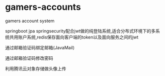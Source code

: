 # gamers-accounts
gamers account system

springboot jpa springsecurity配合jwt做的纯登陆系统,适合分布式环境下的多系统共用账户系统,redis保存面向客户端的token以及面向服务之间的jwt

通过邮箱验证码绑定邮箱(JavaMail)

通过邮箱验证码修改密码

利用腾讯云对象存储做头像上传
